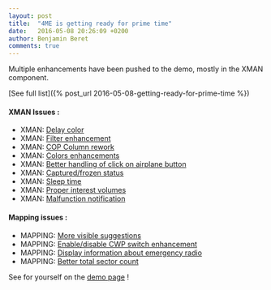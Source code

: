 ```yaml
---
layout: post
title:  "4ME is getting ready for prime time"
date:   2016-05-08 20:26:09 +0200
author: Benjamin Beret
comments: true
---
```

Multiple enhancements have been pushed to the demo, mostly in the XMAN component.

[See full list]({% post_url 2016-05-08-getting-ready-for-prime-time %})
<!--more-->

#### XMAN Issues :
* XMAN: [Delay color](https://github.com/devteamreims/4ME/issues/30)
* XMAN: [Filter enhancement](https://github.com/devteamreims/4ME/issues/27)
* XMAN: [COP Column rework](https://github.com/devteamreims/4ME/issues/25)
* XMAN: [Colors enhancements](https://github.com/devteamreims/4ME/issues/24)
* XMAN: [Better handling of click on airplane button](https://github.com/devteamreims/4ME/issues/22)
* XMAN: [Captured/frozen status](https://github.com/devteamreims/4ME/issues/18)
* XMAN: [Sleep time](https://github.com/devteamreims/4ME/issues/17)
* XMAN: [Proper interest volumes](https://github.com/devteamreims/4ME/issues/15)
* XMAN: [Malfunction notification](https://github.com/devteamreims/4ME/issues/10)

#### Mapping issues :
- MAPPING: [More visible suggestions](https://github.com/devteamreims/4ME/issues/21)
- MAPPING: [Enable/disable CWP switch enhancement](https://github.com/devteamreims/4ME/issues/20)
- MAPPING: [Display information about emergency radio](https://github.com/devteamreims/4ME/issues/5)
- MAPPING: [Better total sector count](https://github.com/devteamreims/4ME/issues/13)


See for yourself on the [demo page](demo-page) !

[demo-page]: {{site.baseurl}}/demo/
